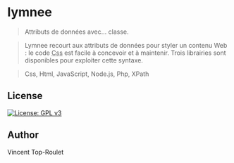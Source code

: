 # lymnee

> Attributs de données avec… classe.

> Lymnee recourt aux attributs de données pour styler un contenu Web : le code <abbr title="Cascading Styles Sheets">Css</abbr> est facile à concevoir et à maintenir. Trois librairies sont disponibles pour exploiter cette syntaxe.

> Css, Html, JavaScript, Node.js, Php, XPath

## License

[![License: GPL v3](https://img.shields.io/badge/License-GPLv3-blue.svg)](https://www.gnu.org/licenses/gpl-3.0)

## Author

Vincent Top-Roulet
